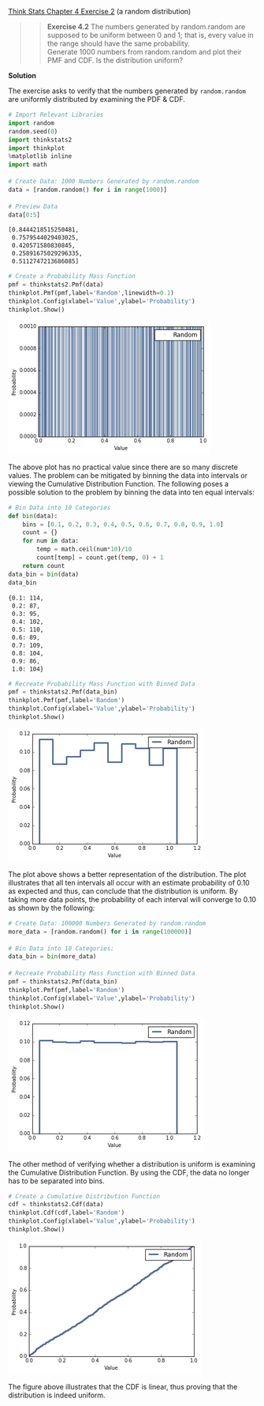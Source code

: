 [Think Stats Chapter 4 Exercise 2](http://greenteapress.com/thinkstats2/html/thinkstats2005.html#toc41) (a random distribution)

>> **Exercise 4.2** The numbers generated by random.random are supposed to be uniform between 0 and 1; that is, every value in the range should have the same probability.  
Generate 1000 numbers from random.random and plot their PMF and CDF. Is the distribution uniform?

**Solution**

The exercise asks to verify that the numbers generated by `random.random` are uniformly distributed by examining the PDF & CDF.

```python
# Import Relevant Libraries
import random
random.seed(0)
import thinkstats2
import thinkplot
%matplotlib inline
import math

# Create Data: 1000 Numbers Generated by random.random
data = [random.random() for i in range(1000)]

# Preview Data
data[0:5]
```
    [0.8444218515250481,
     0.7579544029403025,
     0.420571580830845,
     0.25891675029296335,
     0.5112747213686085]

```python
# Create a Probability Mass Function
pmf = thinkstats2.Pmf(data)
thinkplot.Pmf(pmf,label='Random',linewidth=0.1)
thinkplot.Config(xlabel='Value',ylabel='Probability')
thinkplot.Show()
```

![png](4.2-Fig1.png)

The above plot has no practical value since there are so many discrete values. The problem can be mitigated by binning the data into intervals or viewing the Cumulative Distribution Function. The following poses a possible solution to the problem by binning the data into ten equal intervals:

```python
# Bin Data into 10 Categories
def bin(data):
    bins = [0.1, 0.2, 0.3, 0.4, 0.5, 0.6, 0.7, 0.8, 0.9, 1.0]
    count = {}
    for num in data:
        temp = math.ceil(num*10)/10
        count[temp] = count.get(temp, 0) + 1
    return count
data_bin = bin(data)
data_bin
```
    {0.1: 114,
     0.2: 87,
     0.3: 95,
     0.4: 102,
     0.5: 110,
     0.6: 89,
     0.7: 109,
     0.8: 104,
     0.9: 86,
     1.0: 104}

```python
# Recreate Probability Mass Function with Binned Data
pmf = thinkstats2.Pmf(data_bin)
thinkplot.Pmf(pmf,label='Random')
thinkplot.Config(xlabel='Value',ylabel='Probability')
thinkplot.Show()
```

![png](4.2-Fig2.png)

The plot above shows a better representation of the distribution. The plot illustrates that all ten intervals all occur with an estimate probability of 0.10 as expected and thus, can conclude that the distribution is uniform. By taking more data points, the probability of each interval will converge to 0.10 as shown by the following:


```python
# Create Data: 100000 Numbers Generated by random.random
more_data = [random.random() for i in range(100000)]

# Bin Data into 10 Categories:
data_bin = bin(more_data)

# Recreate Probability Mass Function with Binned Data
pmf = thinkstats2.Pmf(data_bin)
thinkplot.Pmf(pmf,label='Random')
thinkplot.Config(xlabel='Value',ylabel='Probability')
thinkplot.Show()
```

![png](4.2-Fig3.png)

The other method of verifying whether a distribution is uniform is examining the Cumulative Distribution Function. By using the CDF, the data no longer has to be separated into bins.

```python
# Create a Cumulative Distribution Function
cdf = thinkstats2.Cdf(data)
thinkplot.Cdf(cdf,label='Random')
thinkplot.Config(xlabel='Value',ylabel='Probability')
thinkplot.Show()
```

![png](4.2-Fig4.png)

The figure above illustrates that the CDF is linear, thus proving that the distribution is indeed uniform.
